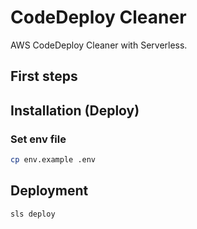 # CodeDeploy Cleaner

AWS CodeDeploy Cleaner with Serverless.

## First steps

## Installation (Deploy)

### Set env file

```sh
cp env.example .env
```

## Deployment

```sh
sls deploy
```
